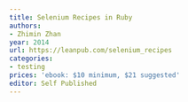 ```yaml
---
title: Selenium Recipes in Ruby
authors:
- Zhimin Zhan
year: 2014
url: https://leanpub.com/selenium_recipes
categories:
- testing
prices: 'ebook: $10 minimum, $21 suggested'
editor: Self Published
---
```

